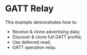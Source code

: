 # GATT Relay

This example demonstrates how to:

* Receive & clone advertising data;
* Discover & clone full GATT profile;
* Use deferred read;
* GATT operation relay.

